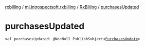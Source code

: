 [rxbilling](../../index.md) / [ml.introspectsoft.rxbilling](../index.md) / [RxBilling](index.md) / [purchasesUpdated](./purchases-updated.md)

# purchasesUpdated

`val purchasesUpdated: @NonNull PublishSubject<`[`PurchasesUpdate`](../-purchases-update/index.md)`>`